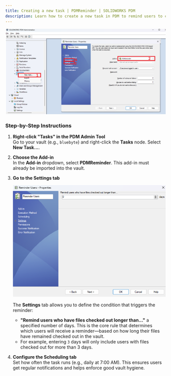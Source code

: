 ```yaml
---
title: Creating a new task | PDMReminder | SOLIDWORKS PDM
description: Learn how to create a new task in PDM to remind users to check their back into the vault.
---
```


![alt text](../images/_image-1.png)

### Step-by-Step Instructions

1. **Right-click "Tasks" in the PDM Admin Tool**  
   Go to your vault (e.g., `bluebyte`) and right-click the **Tasks** node. Select **New Task...**.

2. **Choose the Add-in**  
   In the **Add-in** dropdown, select **PDMReminder**. This add-in must already be imported into the vault.

3. **Go to the Settings tab**  
   
    ![alt text](../images/_image.png)

    The **Settings** tab allows you to define the condition that triggers the reminder:  
    
    - **"Remind users who have files checked out longer than..."** a specified number of days. This is the core rule that determines which users will receive a reminder—based on how long their files have remained checked out in the vault.
    - For example, entering `3` days will only include users with files checked out for more than 3 days.


4. **Configure the Scheduling tab**  
   Set how often the task runs (e.g., daily at 7:00 AM). This ensures users get regular notifications and helps enforce good vault hygiene.
